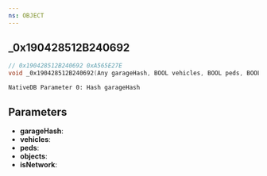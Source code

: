 ```yaml
---
ns: OBJECT
---
```

## _0x190428512B240692

```c
// 0x190428512B240692 0xA565E27E
void _0x190428512B240692(Any garageHash, BOOL vehicles, BOOL peds, BOOL objects, BOOL isNetwork);
```

```
NativeDB Parameter 0: Hash garageHash
```

## Parameters
* **garageHash**: 
* **vehicles**: 
* **peds**: 
* **objects**: 
* **isNetwork**: 

